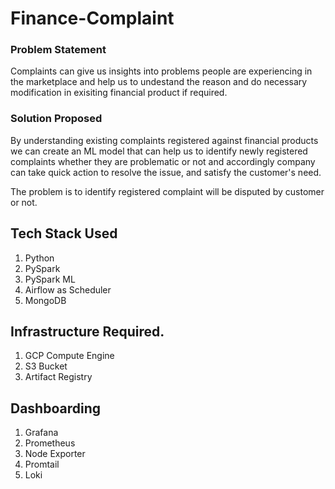 # Finance-Complaint 



### Problem Statement
Complaints can give us insights into problems people are experiencing in the marketplace and help us to undestand the reason and do necessary modification in exisiting financial product if required.



### Solution Proposed 
By understanding existing complaints registered against financial products we can create an ML model that can help us to identify newly registered complaints whether they are problematic or not and accordingly company can take quick action to resolve the issue, and satisfy the customer's need.

The problem is to identify registered complaint will be disputed by customer or not.
## Tech Stack Used
1. Python 
2. PySpark
3. PySpark ML
4. Airflow as Scheduler
5. MongoDB


## Infrastructure Required.

1. GCP Compute Engine
2. S3 Bucket
3. Artifact Registry

## Dashboarding
1. Grafana
2. Prometheus
3. Node Exporter
4. Promtail
5. Loki